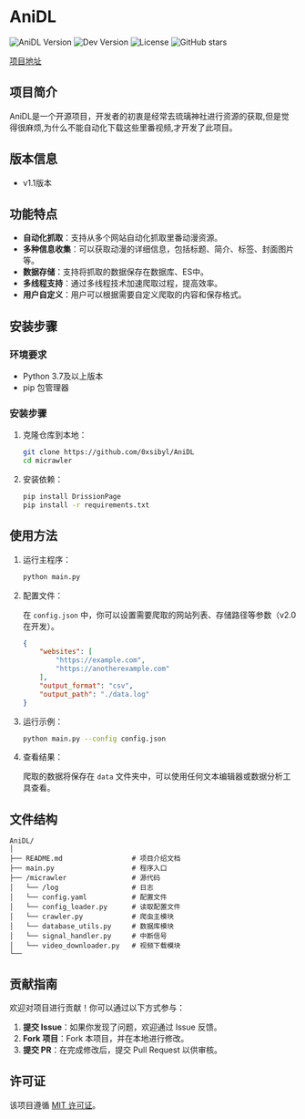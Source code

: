 # AniDL


![AniDL Version](https://img.shields.io/badge/AniDL-v1.0-blue)
![Dev Version](https://img.shields.io/badge/Dev%20Version-dev-orange)
![License](https://img.shields.io/badge/License-MIT-green)
![GitHub stars](https://img.shields.io/github/stars/0xsibyl/AniDL?style=social)


[项目地址](https://github.com/0xsibyl/AniDL)

## 项目简介

AniDL是一个开源项目，开发者的初衷是经常去琉璃神社进行资源的获取,但是觉得很麻烦,为什么不能自动化下载这些里番视频,才开发了此项目。
## 版本信息
 - v1.1版本
## 功能特点

- **自动化抓取**：支持从多个网站自动化抓取里番动漫资源。
- **多种信息收集**：可以获取动漫的详细信息，包括标题、简介、标签、封面图片等。
- **数据存储**：支持将抓取的数据保存在数据库、ES中。
- **多线程支持**：通过多线程技术加速爬取过程，提高效率。
- **用户自定义**：用户可以根据需要自定义爬取的内容和保存格式。

## 安装步骤

### 环境要求

- Python 3.7及以上版本
- pip 包管理器

### 安装步骤

1. 克隆仓库到本地：

    ```bash
    git clone https://github.com/0xsibyl/AniDL
    cd micrawler
    ```

2. 安装依赖：

    ```bash
    pip install DrissionPage
    pip install -r requirements.txt
    ```

## 使用方法

1. 运行主程序：

    ```bash
    python main.py
    ```

2. 配置文件：

    在 `config.json` 中，你可以设置需要爬取的网站列表、存储路径等参数（v2.0在开发）。

    ```json
    {
        "websites": [
            "https://example.com",
            "https://anotherexample.com"
        ],
        "output_format": "csv",
        "output_path": "./data.log"
    }
    ```

3. 运行示例：

    ```bash
    python main.py --config config.json
    ```

4. 查看结果：

    爬取的数据将保存在 `data` 文件夹中，可以使用任何文本编辑器或数据分析工具查看。

## 文件结构

```plaintext
AniDL/
│
├── README.md                 # 项目介绍文档      
├── main.py                   # 程序入口
├── /micrawler                # 源代码
│   └── /log                  # 日志
│   └── config.yaml           # 配置文件
│   └── config_loader.py      # 读取配置文件
│   └── crawler.py            # 爬虫主模块
│   └── database_utils.py     # 数据库模块
│   └── signal_handler.py	  # 中断信号
│   └── video_downloader.py   # 视频下载模块
└──             
```

## 贡献指南

欢迎对项目进行贡献！你可以通过以下方式参与：

1. **提交 Issue**：如果你发现了问题，欢迎通过 Issue 反馈。
2. **Fork 项目**：Fork 本项目，并在本地进行修改。
3. **提交 PR**：在完成修改后，提交 Pull Request 以供审核。

## 许可证

该项目遵循 [MIT 许可证](LICENSE)。
